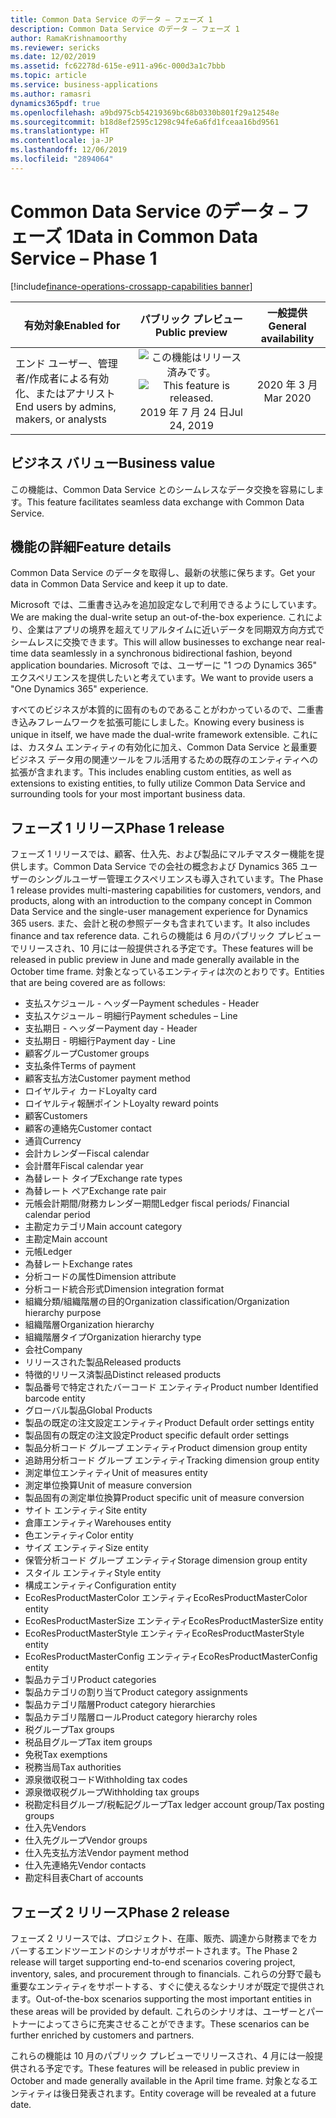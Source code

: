 ```yaml
---
title: Common Data Service のデータ – フェーズ 1
description: Common Data Service のデータ – フェーズ 1
author: RamaKrishnamoorthy
ms.reviewer: sericks
ms.date: 12/02/2019
ms.assetid: fc62278d-615e-e911-a96c-000d3a1c7bbb
ms.topic: article
ms.service: business-applications
ms.author: ramasri
dynamics365pdf: true
ms.openlocfilehash: a9bd975cb54219369bc68b0330b801f29a12548e
ms.sourcegitcommit: b18d8ef2595c1298c94fe6a6fd1fceaa16bd9561
ms.translationtype: HT
ms.contentlocale: ja-JP
ms.lasthandoff: 12/06/2019
ms.locfileid: "2894064"
---
```

# <a name="data-in-common-data-service--phase-1"></a><span data-ttu-id="c23e4-103">Common Data Service のデータ – フェーズ 1</span><span class="sxs-lookup"><span data-stu-id="c23e4-103">Data in Common Data Service – Phase 1</span></span>
[!include[finance-operations-crossapp-capabilities banner](../includes/finance-operations-crossapp-capabilities.md)]

| <span data-ttu-id="c23e4-104">有効対象</span><span class="sxs-lookup"><span data-stu-id="c23e4-104">Enabled for</span></span>    |  <span data-ttu-id="c23e4-105">パブリック プレビュー</span><span class="sxs-lookup"><span data-stu-id="c23e4-105">Public preview</span></span> | <span data-ttu-id="c23e4-106">一般提供</span><span class="sxs-lookup"><span data-stu-id="c23e4-106">General availability</span></span> | 
| ---------- | :----------: |:----------: |
|<span data-ttu-id="c23e4-107">エンド ユーザー、管理者/作成者による有効化、またはアナリスト</span><span class="sxs-lookup"><span data-stu-id="c23e4-107">End users by admins, makers, or analysts</span></span>|<span data-ttu-id="c23e4-108">![この機能はリリース済みです。](/dynamics365-release-plan/media/green-checkmark.png "この機能はリリース済みです。")</span><span class="sxs-lookup"><span data-stu-id="c23e4-108">![This feature is released.](/dynamics365-release-plan/media/green-checkmark.png "This feature is released.")</span></span> <span data-ttu-id="c23e4-109">2019 年 7 月 24 日</span><span class="sxs-lookup"><span data-stu-id="c23e4-109">Jul 24, 2019</span></span>| <span data-ttu-id="c23e4-110">2020 年 3 月</span><span class="sxs-lookup"><span data-stu-id="c23e4-110">Mar 2020</span></span>|


## <a name="business-value"></a><span data-ttu-id="c23e4-111">ビジネス バリュー</span><span class="sxs-lookup"><span data-stu-id="c23e4-111">Business value</span></span>
<!-- bv start -->
<span data-ttu-id="c23e4-112">この機能は、Common Data Service とのシームレスなデータ交換を容易にします。</span><span class="sxs-lookup"><span data-stu-id="c23e4-112">This feature facilitates seamless data exchange with Common Data Service.</span></span>
<!-- bv end -->



## <a name="feature-details"></a><span data-ttu-id="c23e4-113">機能の詳細</span><span class="sxs-lookup"><span data-stu-id="c23e4-113">Feature details</span></span>
<!--feature detail start -->
<span data-ttu-id="c23e4-114">Common Data Service のデータを取得し、最新の状態に保ちます。</span><span class="sxs-lookup"><span data-stu-id="c23e4-114">Get your data in Common Data Service and keep it up to date.</span></span> 

<span data-ttu-id="c23e4-115">Microsoft では、二重書き込みを追加設定なしで利用できるようにしています。</span><span class="sxs-lookup"><span data-stu-id="c23e4-115">We are making the dual-write setup an out-of-the-box experience.</span></span> <span data-ttu-id="c23e4-116">これにより、企業はアプリの境界を超えてリアルタイムに近いデータを同期双方向方式でシームレスに交換できます。</span><span class="sxs-lookup"><span data-stu-id="c23e4-116">This will allow businesses to exchange near real-time data seamlessly in a synchronous bidirectional fashion, beyond application boundaries.</span></span> <span data-ttu-id="c23e4-117">Microsoft では、ユーザーに "1 つの Dynamics 365" エクスペリエンスを提供したいと考えています。</span><span class="sxs-lookup"><span data-stu-id="c23e4-117">We want to provide users a "One Dynamics 365" experience.</span></span> 

<span data-ttu-id="c23e4-118">すべてのビジネスが本質的に固有のものであることがわかっているので、二重書き込みフレームワークを拡張可能にしました。</span><span class="sxs-lookup"><span data-stu-id="c23e4-118">Knowing every business is unique in itself, we have made the dual-write framework extensible.</span></span> <span data-ttu-id="c23e4-119">これには、カスタム エンティティの有効化に加え、Common Data Service と最重要ビジネス データ用の関連ツールをフル活用するための既存のエンティティへの拡張が含まれます。</span><span class="sxs-lookup"><span data-stu-id="c23e4-119">This includes enabling custom entities, as well as extensions to existing entities, to fully utilize Common Data Service and surrounding tools for your most important business data.</span></span>

## <a name="phase-1-release"></a><span data-ttu-id="c23e4-120">フェーズ 1 リリース</span><span class="sxs-lookup"><span data-stu-id="c23e4-120">Phase 1 release</span></span>
<span data-ttu-id="c23e4-121">フェーズ 1 リリースでは、顧客、仕入先、および製品にマルチマスター機能を提供します。Common Data Service での会社の概念および Dynamics 365 ユーザーのシングルユーザー管理エクスペリエンスも導入されています。</span><span class="sxs-lookup"><span data-stu-id="c23e4-121">The Phase 1 release provides multi-mastering capabilities for customers, vendors, and products, along with an introduction to the company concept in Common Data Service and the single-user management experience for Dynamics 365 users.</span></span> <span data-ttu-id="c23e4-122">また、会計と税の参照データも含まれています。</span><span class="sxs-lookup"><span data-stu-id="c23e4-122">It also includes finance and tax reference data.</span></span> <span data-ttu-id="c23e4-123">これらの機能は 6 月のパブリック プレビューでリリースされ、10 月には一般提供される予定です。</span><span class="sxs-lookup"><span data-stu-id="c23e4-123">These features will be released in public preview in June and made generally available in the October time frame.</span></span> <span data-ttu-id="c23e4-124">対象となっているエンティティは次のとおりです。</span><span class="sxs-lookup"><span data-stu-id="c23e4-124">Entities that are being covered are as follows:</span></span> 

* <span data-ttu-id="c23e4-125">支払スケジュール - ヘッダー</span><span class="sxs-lookup"><span data-stu-id="c23e4-125">Payment schedules - Header</span></span>  
* <span data-ttu-id="c23e4-126">支払スケジュール – 明細行</span><span class="sxs-lookup"><span data-stu-id="c23e4-126">Payment schedules – Line</span></span>
* <span data-ttu-id="c23e4-127">支払期日 - ヘッダー</span><span class="sxs-lookup"><span data-stu-id="c23e4-127">Payment day - Header</span></span>
* <span data-ttu-id="c23e4-128">支払期日 - 明細行</span><span class="sxs-lookup"><span data-stu-id="c23e4-128">Payment day - Line</span></span>
* <span data-ttu-id="c23e4-129">顧客グループ</span><span class="sxs-lookup"><span data-stu-id="c23e4-129">Customer groups</span></span>
* <span data-ttu-id="c23e4-130">支払条件</span><span class="sxs-lookup"><span data-stu-id="c23e4-130">Terms of payment</span></span>
* <span data-ttu-id="c23e4-131">顧客支払方法</span><span class="sxs-lookup"><span data-stu-id="c23e4-131">Customer payment method</span></span>
* <span data-ttu-id="c23e4-132">ロイヤルティ カード</span><span class="sxs-lookup"><span data-stu-id="c23e4-132">Loyalty card</span></span>
* <span data-ttu-id="c23e4-133">ロイヤルティ報酬ポイント</span><span class="sxs-lookup"><span data-stu-id="c23e4-133">Loyalty reward points</span></span>
* <span data-ttu-id="c23e4-134">顧客</span><span class="sxs-lookup"><span data-stu-id="c23e4-134">Customers</span></span>
* <span data-ttu-id="c23e4-135">顧客の連絡先</span><span class="sxs-lookup"><span data-stu-id="c23e4-135">Customer contact</span></span>
* <span data-ttu-id="c23e4-136">通貨</span><span class="sxs-lookup"><span data-stu-id="c23e4-136">Currency</span></span>
* <span data-ttu-id="c23e4-137">会計カレンダー</span><span class="sxs-lookup"><span data-stu-id="c23e4-137">Fiscal calendar</span></span>
* <span data-ttu-id="c23e4-138">会計暦年</span><span class="sxs-lookup"><span data-stu-id="c23e4-138">Fiscal calendar year</span></span>
* <span data-ttu-id="c23e4-139">為替レート タイプ</span><span class="sxs-lookup"><span data-stu-id="c23e4-139">Exchange rate types</span></span>
* <span data-ttu-id="c23e4-140">為替レート ペア</span><span class="sxs-lookup"><span data-stu-id="c23e4-140">Exchange rate pair</span></span>
* <span data-ttu-id="c23e4-141">元帳会計期間/財務カレンダー期間</span><span class="sxs-lookup"><span data-stu-id="c23e4-141">Ledger fiscal periods/ Financial calendar period</span></span>
* <span data-ttu-id="c23e4-142">主勘定カテゴリ</span><span class="sxs-lookup"><span data-stu-id="c23e4-142">Main account category</span></span>
* <span data-ttu-id="c23e4-143">主勘定</span><span class="sxs-lookup"><span data-stu-id="c23e4-143">Main account</span></span>
* <span data-ttu-id="c23e4-144">元帳</span><span class="sxs-lookup"><span data-stu-id="c23e4-144">Ledger</span></span>
* <span data-ttu-id="c23e4-145">為替レート</span><span class="sxs-lookup"><span data-stu-id="c23e4-145">Exchange rates</span></span>
* <span data-ttu-id="c23e4-146">分析コードの属性</span><span class="sxs-lookup"><span data-stu-id="c23e4-146">Dimension attribute</span></span>
* <span data-ttu-id="c23e4-147">分析コード統合形式</span><span class="sxs-lookup"><span data-stu-id="c23e4-147">Dimension integration format</span></span>
* <span data-ttu-id="c23e4-148">組織分類/組織階層の目的</span><span class="sxs-lookup"><span data-stu-id="c23e4-148">Organization classification/Organization hierarchy purpose</span></span>
* <span data-ttu-id="c23e4-149">組織階層</span><span class="sxs-lookup"><span data-stu-id="c23e4-149">Organization hierarchy</span></span>
* <span data-ttu-id="c23e4-150">組織階層タイプ</span><span class="sxs-lookup"><span data-stu-id="c23e4-150">Organization hierarchy type</span></span>
* <span data-ttu-id="c23e4-151">会社</span><span class="sxs-lookup"><span data-stu-id="c23e4-151">Company</span></span>
* <span data-ttu-id="c23e4-152">リリースされた製品</span><span class="sxs-lookup"><span data-stu-id="c23e4-152">Released products</span></span>
* <span data-ttu-id="c23e4-153">特徴的リリース済製品</span><span class="sxs-lookup"><span data-stu-id="c23e4-153">Distinct released products</span></span>
* <span data-ttu-id="c23e4-154">製品番号で特定されたバーコード エンティティ</span><span class="sxs-lookup"><span data-stu-id="c23e4-154">Product number Identified barcode entity</span></span>
* <span data-ttu-id="c23e4-155">グローバル製品</span><span class="sxs-lookup"><span data-stu-id="c23e4-155">Global Products</span></span>
* <span data-ttu-id="c23e4-156">製品の既定の注文設定エンティティ</span><span class="sxs-lookup"><span data-stu-id="c23e4-156">Product Default order settings entity</span></span>
* <span data-ttu-id="c23e4-157">製品固有の既定の注文設定</span><span class="sxs-lookup"><span data-stu-id="c23e4-157">Product specific default order settings</span></span>
* <span data-ttu-id="c23e4-158">製品分析コード グループ エンティティ</span><span class="sxs-lookup"><span data-stu-id="c23e4-158">Product dimension group entity</span></span>
* <span data-ttu-id="c23e4-159">追跡用分析コード グループ エンティティ</span><span class="sxs-lookup"><span data-stu-id="c23e4-159">Tracking dimension group entity</span></span>
* <span data-ttu-id="c23e4-160">測定単位エンティティ</span><span class="sxs-lookup"><span data-stu-id="c23e4-160">Unit of measures entity</span></span>
* <span data-ttu-id="c23e4-161">測定単位換算</span><span class="sxs-lookup"><span data-stu-id="c23e4-161">Unit of measure conversion</span></span>
* <span data-ttu-id="c23e4-162">製品固有の測定単位換算</span><span class="sxs-lookup"><span data-stu-id="c23e4-162">Product specific unit of measure conversion</span></span>
* <span data-ttu-id="c23e4-163">サイト エンティティ</span><span class="sxs-lookup"><span data-stu-id="c23e4-163">Site entity</span></span>
* <span data-ttu-id="c23e4-164">倉庫エンティティ</span><span class="sxs-lookup"><span data-stu-id="c23e4-164">Warehouses entity</span></span>
* <span data-ttu-id="c23e4-165">色エンティティ</span><span class="sxs-lookup"><span data-stu-id="c23e4-165">Color entity</span></span>
* <span data-ttu-id="c23e4-166">サイズ エンティティ</span><span class="sxs-lookup"><span data-stu-id="c23e4-166">Size entity</span></span>
* <span data-ttu-id="c23e4-167">保管分析コード グループ エンティティ</span><span class="sxs-lookup"><span data-stu-id="c23e4-167">Storage dimension group entity</span></span>
* <span data-ttu-id="c23e4-168">スタイル エンティティ</span><span class="sxs-lookup"><span data-stu-id="c23e4-168">Style entity</span></span>
* <span data-ttu-id="c23e4-169">構成エンティティ</span><span class="sxs-lookup"><span data-stu-id="c23e4-169">Configuration entity</span></span>
* <span data-ttu-id="c23e4-170">EcoResProductMasterColor エンティティ</span><span class="sxs-lookup"><span data-stu-id="c23e4-170">EcoResProductMasterColor entity</span></span>
* <span data-ttu-id="c23e4-171">EcoResProductMasterSize エンティティ</span><span class="sxs-lookup"><span data-stu-id="c23e4-171">EcoResProductMasterSize entity</span></span>
* <span data-ttu-id="c23e4-172">EcoResProductMasterStyle エンティティ</span><span class="sxs-lookup"><span data-stu-id="c23e4-172">EcoResProductMasterStyle entity</span></span>
* <span data-ttu-id="c23e4-173">EcoResProductMasterConfig エンティティ</span><span class="sxs-lookup"><span data-stu-id="c23e4-173">EcoResProductMasterConfig entity</span></span>
* <span data-ttu-id="c23e4-174">製品カテゴリ</span><span class="sxs-lookup"><span data-stu-id="c23e4-174">Product categories</span></span>
* <span data-ttu-id="c23e4-175">製品カテゴリの割り当て</span><span class="sxs-lookup"><span data-stu-id="c23e4-175">Product category assignments</span></span>
* <span data-ttu-id="c23e4-176">製品カテゴリ階層</span><span class="sxs-lookup"><span data-stu-id="c23e4-176">Product category hierarchies</span></span>
* <span data-ttu-id="c23e4-177">製品カテゴリ階層ロール</span><span class="sxs-lookup"><span data-stu-id="c23e4-177">Product category hierarchy roles</span></span>
* <span data-ttu-id="c23e4-178">税グループ</span><span class="sxs-lookup"><span data-stu-id="c23e4-178">Tax groups</span></span>
* <span data-ttu-id="c23e4-179">税品目グループ</span><span class="sxs-lookup"><span data-stu-id="c23e4-179">Tax item groups</span></span>
* <span data-ttu-id="c23e4-180">免税</span><span class="sxs-lookup"><span data-stu-id="c23e4-180">Tax exemptions</span></span>
* <span data-ttu-id="c23e4-181">税務当局</span><span class="sxs-lookup"><span data-stu-id="c23e4-181">Tax authorities</span></span>
* <span data-ttu-id="c23e4-182">源泉徴収税コード</span><span class="sxs-lookup"><span data-stu-id="c23e4-182">Withholding tax codes</span></span>
* <span data-ttu-id="c23e4-183">源泉徴収税グループ</span><span class="sxs-lookup"><span data-stu-id="c23e4-183">Withholding tax groups</span></span>
* <span data-ttu-id="c23e4-184">税勘定科目グループ/税転記グループ</span><span class="sxs-lookup"><span data-stu-id="c23e4-184">Tax ledger account group/Tax posting groups</span></span>
* <span data-ttu-id="c23e4-185">仕入先</span><span class="sxs-lookup"><span data-stu-id="c23e4-185">Vendors</span></span>
* <span data-ttu-id="c23e4-186">仕入先グループ</span><span class="sxs-lookup"><span data-stu-id="c23e4-186">Vendor groups</span></span>
* <span data-ttu-id="c23e4-187">仕入先支払方法</span><span class="sxs-lookup"><span data-stu-id="c23e4-187">Vendor payment method</span></span>
* <span data-ttu-id="c23e4-188">仕入先連絡先</span><span class="sxs-lookup"><span data-stu-id="c23e4-188">Vendor contacts</span></span>
* <span data-ttu-id="c23e4-189">勘定科目表</span><span class="sxs-lookup"><span data-stu-id="c23e4-189">Chart of accounts</span></span>

## <a name="phase-2-release"></a><span data-ttu-id="c23e4-190">フェーズ 2 リリース</span><span class="sxs-lookup"><span data-stu-id="c23e4-190">Phase 2 release</span></span>
<span data-ttu-id="c23e4-191">フェーズ 2 リリースでは、プロジェクト、在庫、販売、調達から財務までをカバーするエンドツーエンドのシナリオがサポートされます。</span><span class="sxs-lookup"><span data-stu-id="c23e4-191">The Phase 2 release will target supporting end-to-end scenarios covering project, inventory, sales, and procurement through to financials.</span></span> <span data-ttu-id="c23e4-192">これらの分野で最も重要なエンティティをサポートする、すぐに使えるなシナリオが既定で提供されます。</span><span class="sxs-lookup"><span data-stu-id="c23e4-192">Out-of-the-box scenarios supporting the most important entities in these areas will be provided by default.</span></span> <span data-ttu-id="c23e4-193">これらのシナリオは、ユーザーとパートナーによってさらに充実させることができます。</span><span class="sxs-lookup"><span data-stu-id="c23e4-193">These scenarios can be further enriched by customers and partners.</span></span> 

<span data-ttu-id="c23e4-194">これらの機能は 10 月のパブリック プレビューでリリースされ、4 月には一般提供される予定です。</span><span class="sxs-lookup"><span data-stu-id="c23e4-194">These features will be released in public preview in October and made generally available in the April time frame.</span></span> <span data-ttu-id="c23e4-195">対象となるエンティティは後日発表されます。</span><span class="sxs-lookup"><span data-stu-id="c23e4-195">Entity coverage will be revealed at a future date.</span></span>
<!--feature detail end -->







